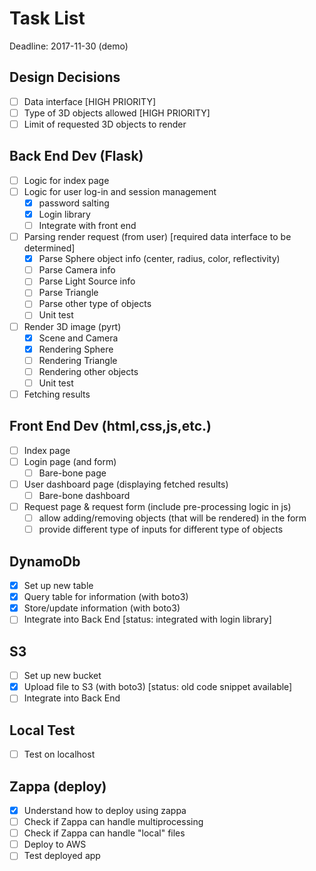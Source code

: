 # Task List

Deadline: 2017-11-30 (demo)

## Design Decisions
- [ ] Data interface [HIGH PRIORITY]
- [ ] Type of 3D objects allowed [HIGH PRIORITY]
- [ ] Limit of requested 3D objects to render

## Back End Dev (Flask)
- [ ] Logic for index page
- [ ] Logic for user log-in and session management 
	- [x] password salting
	- [x] Login library
	- [ ] Integrate with front end
- [ ] Parsing render request (from user) [required data interface to be determined]
  - [x] Parse Sphere object info (center, radius, color, reflectivity)
  - [ ] Parse Camera info
  - [ ] Parse Light Source info
  - [ ] Parse Triangle
  - [ ] Parse other type of objects
  - [ ] Unit test
- [ ] Render 3D image (pyrt)
  - [x] Scene and Camera
  - [x] Rendering Sphere
  - [ ] Rendering Triangle
  - [ ] Rendering other objects
  - [ ] Unit test
- [ ] Fetching results

## Front End Dev (html,css,js,etc.)
- [ ] Index page
- [ ] Login page (and form)
  - [ ] Bare-bone page
- [ ] User dashboard page (displaying fetched results)
  - [ ] Bare-bone dashboard
- [ ] Request page & request form (include pre-processing logic in js)
  - [ ] allow adding/removing objects (that will be rendered) in the form
  - [ ] provide different type of inputs for different type of objects

## DynamoDb
- [x] Set up new table
- [x] Query table for information (with boto3)
- [x] Store/update information (with boto3)
- [ ] Integrate into Back End [status: integrated with login library]

## S3
- [ ] Set up new bucket
- [X] Upload file to S3 (with boto3) [status: old code snippet available]
- [ ] Integrate into Back End

## Local Test
- [ ] Test on localhost

## Zappa (deploy)
- [x] Understand how to deploy using zappa
- [ ] Check if Zappa can handle multiprocessing
- [ ] Check if Zappa can handle "local" files
- [ ] Deploy to AWS
- [ ] Test deployed app
